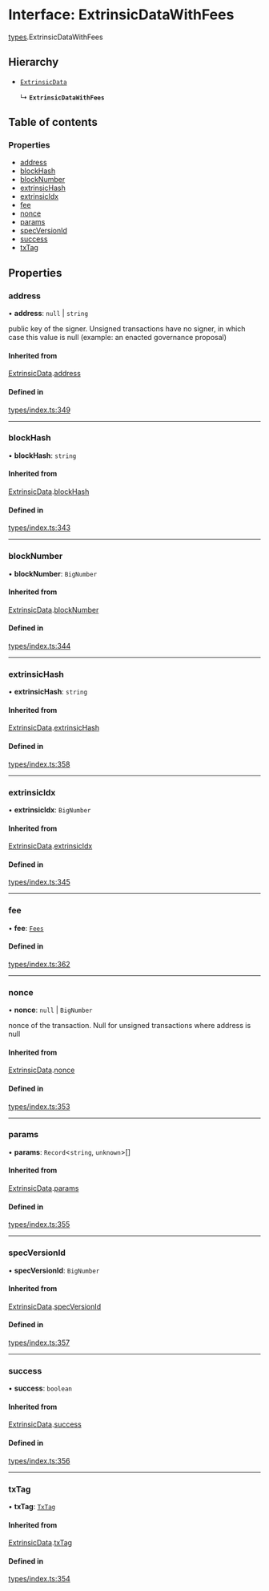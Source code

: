 # Interface: ExtrinsicDataWithFees

[types](../wiki/types).ExtrinsicDataWithFees

## Hierarchy

- [`ExtrinsicData`](../wiki/types.ExtrinsicData)

  ↳ **`ExtrinsicDataWithFees`**

## Table of contents

### Properties

- [address](../wiki/types.ExtrinsicDataWithFees#address)
- [blockHash](../wiki/types.ExtrinsicDataWithFees#blockhash)
- [blockNumber](../wiki/types.ExtrinsicDataWithFees#blocknumber)
- [extrinsicHash](../wiki/types.ExtrinsicDataWithFees#extrinsichash)
- [extrinsicIdx](../wiki/types.ExtrinsicDataWithFees#extrinsicidx)
- [fee](../wiki/types.ExtrinsicDataWithFees#fee)
- [nonce](../wiki/types.ExtrinsicDataWithFees#nonce)
- [params](../wiki/types.ExtrinsicDataWithFees#params)
- [specVersionId](../wiki/types.ExtrinsicDataWithFees#specversionid)
- [success](../wiki/types.ExtrinsicDataWithFees#success)
- [txTag](../wiki/types.ExtrinsicDataWithFees#txtag)

## Properties

### address

• **address**: ``null`` \| `string`

public key of the signer. Unsigned transactions have no signer, in which case this value is null (example: an enacted governance proposal)

#### Inherited from

[ExtrinsicData](../wiki/types.ExtrinsicData).[address](../wiki/types.ExtrinsicData#address)

#### Defined in

[types/index.ts:349](https://github.com/PolymeshAssociation/polymesh-sdk/blob/07b115c8/src/types/index.ts#L349)

___

### blockHash

• **blockHash**: `string`

#### Inherited from

[ExtrinsicData](../wiki/types.ExtrinsicData).[blockHash](../wiki/types.ExtrinsicData#blockhash)

#### Defined in

[types/index.ts:343](https://github.com/PolymeshAssociation/polymesh-sdk/blob/07b115c8/src/types/index.ts#L343)

___

### blockNumber

• **blockNumber**: `BigNumber`

#### Inherited from

[ExtrinsicData](../wiki/types.ExtrinsicData).[blockNumber](../wiki/types.ExtrinsicData#blocknumber)

#### Defined in

[types/index.ts:344](https://github.com/PolymeshAssociation/polymesh-sdk/blob/07b115c8/src/types/index.ts#L344)

___

### extrinsicHash

• **extrinsicHash**: `string`

#### Inherited from

[ExtrinsicData](../wiki/types.ExtrinsicData).[extrinsicHash](../wiki/types.ExtrinsicData#extrinsichash)

#### Defined in

[types/index.ts:358](https://github.com/PolymeshAssociation/polymesh-sdk/blob/07b115c8/src/types/index.ts#L358)

___

### extrinsicIdx

• **extrinsicIdx**: `BigNumber`

#### Inherited from

[ExtrinsicData](../wiki/types.ExtrinsicData).[extrinsicIdx](../wiki/types.ExtrinsicData#extrinsicidx)

#### Defined in

[types/index.ts:345](https://github.com/PolymeshAssociation/polymesh-sdk/blob/07b115c8/src/types/index.ts#L345)

___

### fee

• **fee**: [`Fees`](../wiki/types.Fees)

#### Defined in

[types/index.ts:362](https://github.com/PolymeshAssociation/polymesh-sdk/blob/07b115c8/src/types/index.ts#L362)

___

### nonce

• **nonce**: ``null`` \| `BigNumber`

nonce of the transaction. Null for unsigned transactions where address is null

#### Inherited from

[ExtrinsicData](../wiki/types.ExtrinsicData).[nonce](../wiki/types.ExtrinsicData#nonce)

#### Defined in

[types/index.ts:353](https://github.com/PolymeshAssociation/polymesh-sdk/blob/07b115c8/src/types/index.ts#L353)

___

### params

• **params**: `Record`<`string`, `unknown`\>[]

#### Inherited from

[ExtrinsicData](../wiki/types.ExtrinsicData).[params](../wiki/types.ExtrinsicData#params)

#### Defined in

[types/index.ts:355](https://github.com/PolymeshAssociation/polymesh-sdk/blob/07b115c8/src/types/index.ts#L355)

___

### specVersionId

• **specVersionId**: `BigNumber`

#### Inherited from

[ExtrinsicData](../wiki/types.ExtrinsicData).[specVersionId](../wiki/types.ExtrinsicData#specversionid)

#### Defined in

[types/index.ts:357](https://github.com/PolymeshAssociation/polymesh-sdk/blob/07b115c8/src/types/index.ts#L357)

___

### success

• **success**: `boolean`

#### Inherited from

[ExtrinsicData](../wiki/types.ExtrinsicData).[success](../wiki/types.ExtrinsicData#success)

#### Defined in

[types/index.ts:356](https://github.com/PolymeshAssociation/polymesh-sdk/blob/07b115c8/src/types/index.ts#L356)

___

### txTag

• **txTag**: [`TxTag`](../wiki/generated.types#txtag)

#### Inherited from

[ExtrinsicData](../wiki/types.ExtrinsicData).[txTag](../wiki/types.ExtrinsicData#txtag)

#### Defined in

[types/index.ts:354](https://github.com/PolymeshAssociation/polymesh-sdk/blob/07b115c8/src/types/index.ts#L354)
